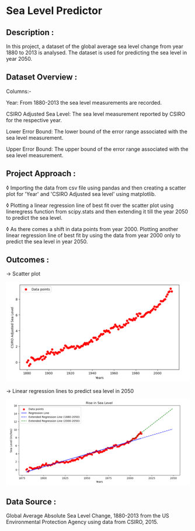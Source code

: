 # **Sea Level Predictor**

## Description :
In this project, a dataset of the global average sea level change from year 1880 to 2013 is analysed. The dataset is used for predicting the sea level in year 2050.

## Dataset Overview :
Columns:-

Year: From 1880-2013 the sea level measurements are recorded.

CSIRO Adjusted Sea Level: The sea level measurement reported by CSIRO for the respective year.

Lower Error Bound: The lower bound of the error range associated with the sea level measurement.

Upper Error Bound: The upper bound of the error range associated with the sea level measurement.

## Project Approach :

◊ Importing the data from csv file using pandas and then creating a scatter plot for 'Year' and 'CSIRO Adjusted sea level' using matplotlib. 

◊ Plotting a linear regression line of best fit over the scatter plot using lineregress function from scipy.stats and then extending it till the year 2050 to predict the sea level.

◊ As there comes a shift in data points from year 2000. Plotting another linear regression line of best fit by using the data from year 2000 only to predict the sea level in year 2050.

## Outcomes :

→ Scatter plot

<img src="visualizations/plot2.png">

→ Linear regression lines to predict sea level in 2050

<img src="visualizations/plot1.png">

## Data Source :
Global Average Absolute Sea Level Change, 1880-2013 from the US Environmental Protection Agency using data from CSIRO, 2015.

